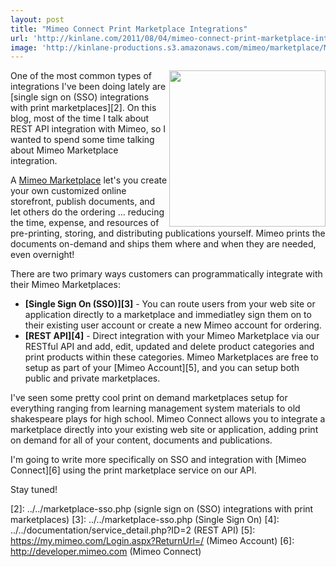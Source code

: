 ```yaml
---
layout: post
title: "Mimeo Connect Print Marketplace Integrations"
url: 'http://kinlane.com/2011/08/04/mimeo-connect-print-marketplace-integrations/'
image: 'http://kinlane-productions.s3.amazonaws.com/mimeo/marketplace/Mimeo-Marketplace-Technology.png'
---
```


[<img class="c1" src="http://kinlane-productions.s3.amazonaws.com/mimeo/marketplace/Mimeo-Marketplace-Technology.png" alt="" width="250" align="right" />][1]

One of the most common types of integrations I've been doing lately are [single sign on (SSO) integrations with print marketplaces][2]. On this blog, most of the time I talk about REST API integration with Mimeo, so I wanted to spend some time talking about Mimeo Marketplace integration.

A [Mimeo Marketplace][1] let's you create your own customized online storefront, publish documents, and let others do the ordering ... reducing the time, expense, and resources of pre-printing, storing, and distributing publications yourself. Mimeo prints the documents on-demand and ships them where and when they are needed, even overnight!

There are two primary ways customers can programmatically integrate with their Mimeo Marketplaces:

  * **[Single Sign On (SSO)][3]** \- You can route users from your web site or application directly to a marketplace and immediatley sign them on to their existing user account or create a new Mimeo account for ordering.
  * **[REST API][4]** \- Direct integration with your Mimeo Marketplace via our RESTful API and add, edit, updated and delete product categories and print products within these categories.
Mimeo Marketplaces are free to setup as part of your [Mimeo Account][5], and you can setup both public and private marketplaces.

I've seen some pretty cool print on demand marketplaces setup for everything ranging from learning management system materials to old shakespeare plays for high school. Mimeo Connect allows you to integrate a marketplace directly into your existing web site or application, adding print on demand for all of your content, documents and publications.

I'm going to write more specifically on SSO and integration with [Mimeo Connect][6] using the print marketplace service on our API.

Stay tuned!

   [1]: http://www.mimeo.com/solutions/mimeo-marketplace.php
   [2]: ../../marketplace-sso.php (signle sign on (SSO) integrations with print marketplaces)
   [3]: ../../marketplace-sso.php (Single Sign On)
   [4]: ../../documentation/service_detail.php?ID=2 (REST API)
   [5]: https://my.mimeo.com/Login.aspx?ReturnUrl=/ (Mimeo Account)
   [6]: http://developer.mimeo.com (Mimeo Connect)
